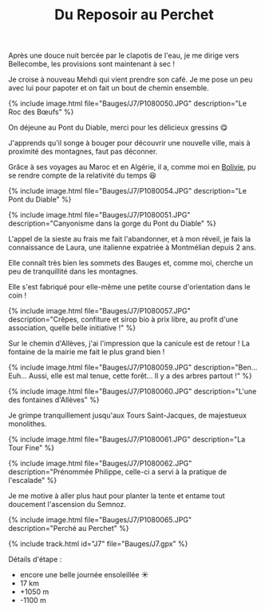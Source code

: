 ﻿---
title: "Du Reposoir au Perchet"
permalink: /Bauges/J7/
sidebar:
  nav: "bauges"
enable_tracks: true
---

Après une douce nuit bercée par le clapotis de l'eau, je me dirige vers Bellecombe, les provisions sont maintenant à sec !

Je croise à nouveau Mehdi qui vient prendre son café. Je me pose un peu avec lui pour papoter et on fait un bout de chemin ensemble.

{% include image.html file="Bauges/J7/P1080050.JPG" description="Le Roc des Bœufs" %}

On déjeune au Pont du Diable, merci pour les délicieux gressins :yum:

J'apprends qu'il songe à bouger pour découvrir une nouvelle ville, mais à proximité des montagnes, faut pas déconner.

Grâce à ses voyages au Maroc et en Algérie, il a, comme moi en [Bolivie](/Bolivie/J1-J2-J3-J4-J5/), pu se rendre compte de la relativité du temps :laughing:

{% include image.html file="Bauges/J7/P1080054.JPG" description="Le Pont du Diable" %}

{% include image.html file="Bauges/J7/P1080051.JPG" description="Canyonisme dans la gorge du Pont du Diable" %}

L'appel de la sieste au frais me fait l'abandonner, et à mon réveil, je fais la connaissance de Laura, une italienne expatriée à Montmélian depuis 2 ans.

Elle connaît très bien les sommets des Bauges et, comme moi, cherche un peu de tranquillité dans les montagnes.

Elle s'est fabriqué pour elle-même une petite course d'orientation dans le coin !

{% include image.html file="Bauges/J7/P1080057.JPG" description="Crêpes, confiture et sirop bio à prix libre, au profit d'une association, quelle belle initiative !" %}

Sur le chemin d'Allèves, j'ai l'impression que la canicule est de retour ! La fontaine de la mairie me fait le plus grand bien !

{% include image.html file="Bauges/J7/P1080059.JPG" description="Ben... Euh... Aussi, elle est mal tenue, cette forêt... Il y a des arbres partout !" %}

{% include image.html file="Bauges/J7/P1080060.JPG" description="L'une des fontaines d'Allèves" %}

Je grimpe tranquillement jusqu'aux Tours Saint-Jacques, de majestueux monolithes.

{% include image.html file="Bauges/J7/P1080061.JPG" description="La Tour Fine" %}

{% include image.html file="Bauges/J7/P1080062.JPG" description="Prénommée Philippe, celle-ci a servi à la pratique de l'escalade" %}

Je me motive à aller plus haut pour planter la tente et entame tout doucement l'ascension du Semnoz.

{% include image.html file="Bauges/J7/P1080065.JPG" description="Perché au Perchet" %}

{% include track.html id="J7" file="Bauges/J7.gpx" %}

Détails d'étape :
* encore une belle journée ensoleillée :sunny:
* 17 km
* +1050 m
* -1100 m
